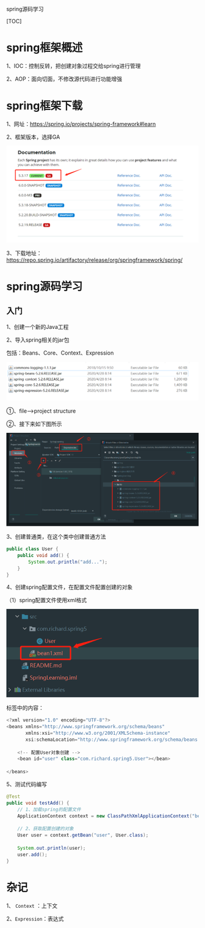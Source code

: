 spring源码学习



[TOC]



# spring框架概述

1、IOC：控制反转，把创建对象过程交给spring进行管理

2、AOP：面向切面，不修改源代码进行功能增强



# spring框架下载

1、网址：https://spring.io/projects/spring-framework#learn

2、框架版本，选择GA

![](https://raw.githubusercontent.com/RuanZzzz/SpringLearning/master/spring%E6%BA%90%E7%A0%81%E5%AD%A6%E4%B9%A0%E7%B4%A0%E6%9D%90/spring%E6%A1%86%E6%9E%B6%E7%89%88%E6%9C%AC%E9%80%89%E6%8B%A9.png)

3、下载地址：https://repo.spring.io/artifactory/release/org/springframework/spring/



# spring源码学习



## 入门

1、创建一个新的Java工程



2、导入spring相关的jar包

包括：Beans、Core、Context、Expression

![](https://github.com/RuanZzzz/SpringLearning/blob/master/spring%E6%BA%90%E7%A0%81%E5%AD%A6%E4%B9%A0%E7%B4%A0%E6%9D%90/%E9%9C%80%E8%A6%81%E7%94%A8%E5%88%B0%E7%9A%84jar%E5%8C%85.png?raw=true)

①、file—>project structure

②、接下来如下图所示

![](https://github.com/RuanZzzz/SpringLearning/blob/master/spring%E6%BA%90%E7%A0%81%E5%AD%A6%E4%B9%A0%E7%B4%A0%E6%9D%90/%E5%AF%BC%E5%85%A5jar%E5%8C%85.png?raw=true)



3、创建普通类，在这个类中创建普通方法

```java
public class User {
    public void add() {
        System.out.println("add...");
    }
}
```



4、创建spring配置文件，在配置文件配置创建的对象

（1）spring配置文件使用xml格式

![](https://github.com/RuanZzzz/SpringLearning/blob/master/spring%E6%BA%90%E7%A0%81%E5%AD%A6%E4%B9%A0%E7%B4%A0%E6%9D%90/%E5%88%9B%E5%BB%BAxml%E6%96%87%E4%BB%B6.png?raw=true)

标签中的内容：

```java
<?xml version="1.0" encoding="UTF-8"?>
<beans xmlns="http://www.springframework.org/schema/beans"
       xmlns:xsi="http://www.w3.org/2001/XMLSchema-instance"
       xsi:schemaLocation="http://www.springframework.org/schema/beans http://www.springframework.org/schema/beans/spring-beans.xsd">

    <!-- 配置User对象创建 -->
    <bean id="user" class="com.richard.spring5.User"></bean>

</beans>
```



5、测试代码编写

```java
@Test
public void testAdd() {
    // 1、加载spring的配置文件
    ApplicationContext context = new ClassPathXmlApplicationContext("bean1.xml");

    // 2、获取配置创建的对象
    User user = context.getBean("user", User.class);

    System.out.println(user);
    user.add();
}
```





# 杂记

1、 `Context` ：上下文

2、`Expression`：表达式
